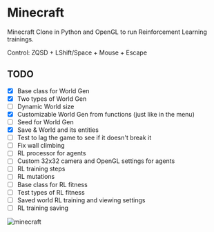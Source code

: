 # Minecraft
Minecraft Clone in Python and OpenGL to run Reinforcement Learning trainings.

Control: ZQSD + LShift/Space + Mouse + Escape

## TODO
- [x] Base class for World Gen
- [x] Two types of World Gen
- [ ] Dynamic World size
- [x] Customizable World Gen from functions (just like in the menu)
- [ ] Seed for World Gen
- [x] Save & World and its entities
- [ ] Test to lag the game to see if it doesn't break it
- [ ] Fix wall climbing
- [ ] RL processor for agents
- [ ] Custom 32x32 camera and OpenGL settings for agents
- [ ] RL training steps
- [ ] RL mutations
- [ ] Base class for RL fitness
- [ ] Test types of RL fitness
- [ ] Saved world RL training and viewing settings
- [ ] RL training saving

![minecraft](/screenshot/0.jpg)